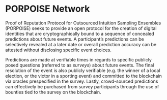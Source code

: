 # PORPOISE Network

Proof of Reputation Protocol for Outsourced Intuition Sampling Ensembles (PORPOISE) seeks to provide an open protocol for the creation of digital identities that are cryptographically bound to a sequence of concealed predictions about future events. A participant’s predictions can be selectively revealed at a later date or overall prediction accuracy can be attested without disclosing specific event choices. 

Predictions are made at verifiable times in regards to specific publicly posed questions (referred to as *surveys*) about future events. The final resolution of the event is also publicly verifiable (e.g. the winner of a local election, or the victor in a sporting event) and committed to the blockchain via oracles prespecified in the survey. Lastly, crowd-sourced predictions can effectively be purchased from survey participants through the use of bounties tied to the survey on the blockchain.
